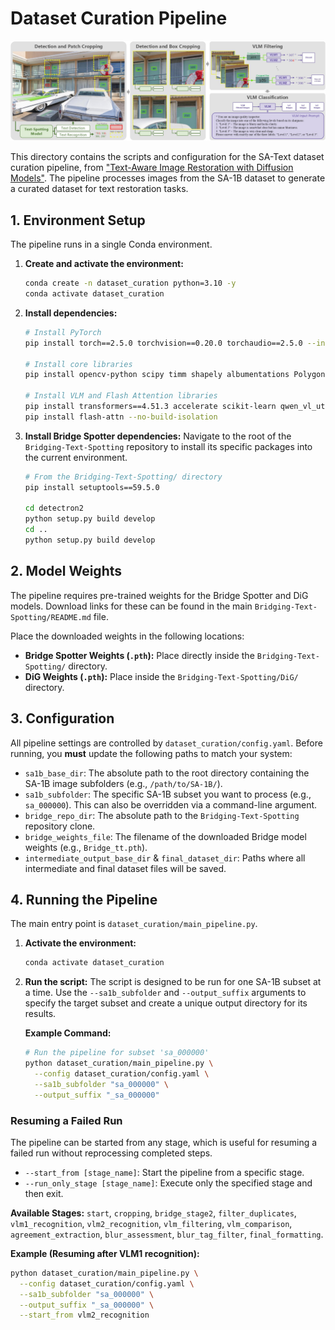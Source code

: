 # Dataset Curation Pipeline
<p align="center">
    <img src="assets/dataset_pipeline.jpg">
</p>

This directory contains the scripts and configuration for the SA-Text dataset curation pipeline, from ["Text-Aware Image Restoration with Diffusion Models"](https://github.com/cvlab-kaist/TAIR). The pipeline processes images from the SA-1B dataset to generate a curated dataset for text restoration tasks.

## 1. Environment Setup

The pipeline runs in a single Conda environment.

1.  **Create and activate the environment:**
    ```bash
    conda create -n dataset_curation python=3.10 -y
    conda activate dataset_curation
    ```

2.  **Install dependencies:**
    ```bash
    # Install PyTorch
    pip install torch==2.5.0 torchvision==0.20.0 torchaudio==2.5.0 --index-url https://download.pytorch.org/whl/cu124

    # Install core libraries
    pip install opencv-python scipy timm shapely albumentations Polygon3 pandas tqdm pyyaml

    # Install VLM and Flash Attention libraries
    pip install transformers==4.51.3 accelerate scikit-learn qwen_vl_utils pytz
    pip install flash-attn --no-build-isolation
    ```

3.  **Install Bridge Spotter dependencies:**
    Navigate to the root of the `Bridging-Text-Spotting` repository to install its specific packages into the current environment.
    ```bash
    # From the Bridging-Text-Spotting/ directory
    pip install setuptools==59.5.0

    cd detectron2
    python setup.py build develop
    cd ..
    python setup.py build develop
    ```

## 2. Model Weights

The pipeline requires pre-trained weights for the Bridge Spotter and DiG models. Download links for these can be found in the main `Bridging-Text-Spotting/README.md` file.

Place the downloaded weights in the following locations:

-   **Bridge Spotter Weights (`.pth`):** Place directly inside the `Bridging-Text-Spotting/` directory.
-   **DiG Weights (`.pth`):** Place inside the `Bridging-Text-Spotting/DiG/` directory.

## 3. Configuration

All pipeline settings are controlled by `dataset_curation/config.yaml`. Before running, you **must** update the following paths to match your system:

-   `sa1b_base_dir`: The absolute path to the root directory containing the SA-1B image subfolders (e.g., `/path/to/SA-1B/`).
-   `sa1b_subfolder`: The specific SA-1B subset you want to process (e.g., `sa_000000`). This can also be overridden via a command-line argument.
-   `bridge_repo_dir`: The absolute path to the `Bridging-Text-Spotting` repository clone.
-   `bridge_weights_file`: The filename of the downloaded Bridge model weights (e.g., `Bridge_tt.pth`).
-   `intermediate_output_base_dir` & `final_dataset_dir`: Paths where all intermediate and final dataset files will be saved.

## 4. Running the Pipeline

The main entry point is `dataset_curation/main_pipeline.py`.

1.  **Activate the environment:**
    ```bash
    conda activate dataset_curation
    ```

2.  **Run the script:**
    The script is designed to be run for one SA-1B subset at a time. Use the `--sa1b_subfolder` and `--output_suffix` arguments to specify the target subset and create a unique output directory for its results.

    **Example Command:**
    ```bash
    # Run the pipeline for subset 'sa_000000'
    python dataset_curation/main_pipeline.py \
      --config dataset_curation/config.yaml \
      --sa1b_subfolder "sa_000000" \
      --output_suffix "_sa_000000"
    ```

### Resuming a Failed Run

The pipeline can be started from any stage, which is useful for resuming a failed run without reprocessing completed steps.

-   `--start_from [stage_name]`: Start the pipeline from a specific stage.
-   `--run_only_stage [stage_name]`: Execute only the specified stage and then exit.

**Available Stages:** `start`, `cropping`, `bridge_stage2`, `filter_duplicates`, `vlm1_recognition`, `vlm2_recognition`, `vlm_filtering`, `vlm_comparison`, `agreement_extraction`, `blur_assessment`, `blur_tag_filter`, `final_formatting`.

**Example (Resuming after VLM1 recognition):**
```bash
python dataset_curation/main_pipeline.py \
  --config dataset_curation/config.yaml \
  --sa1b_subfolder "sa_000000" \
  --output_suffix "_sa_000000" \
  --start_from vlm2_recognition
```
